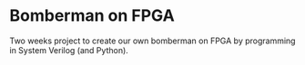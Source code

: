 Bomberman on FPGA
=========

Two weeks project to create our own bomberman on FPGA by programming in System Verilog (and Python).

